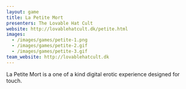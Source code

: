 ```yaml
---
layout: game
title: La Petite Mort
presenters: The Lovable Hat Cult
website: http://lovablehatcult.dk/petite.html
images:
  - /images/games/petite-1.png
  - /images/games/petite-2.gif
  - /images/games/petite-3.gif
team_website: http://lovablehatcult.dk
---
```

La Petite Mort is a one of a kind digital erotic experience designed for touch.
